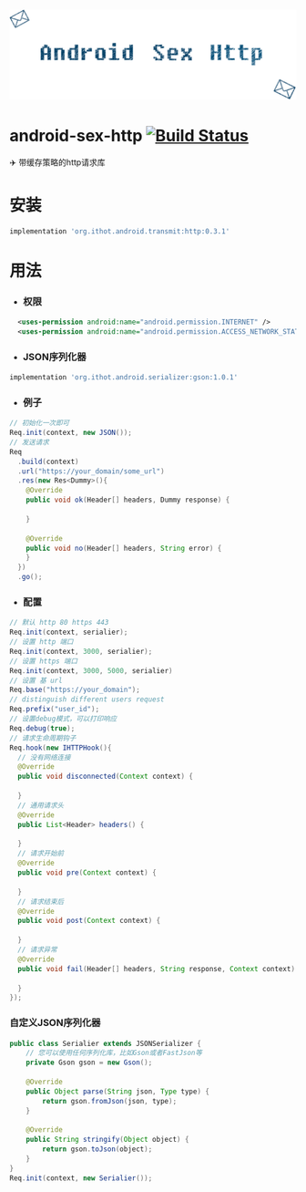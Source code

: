 # ![android-sex-http](static/icon.png)

# android-sex-http [![Build Status](https://travis-ci.org/dtboy1995/android-sex-http.svg?branch=master)](https://travis-ci.org/dtboy1995/android-sex-http)
:airplane: 带缓存策略的http请求库

# 安装
```gradle
implementation 'org.ithot.android.transmit:http:0.3.1'
```

# 用法
- ### 权限
```xml
  <uses-permission android:name="android.permission.INTERNET" />
  <uses-permission android:name="android.permission.ACCESS_NETWORK_STATE" />
```
- ### JSON序列化器
```gradle
implementation 'org.ithot.android.serializer:gson:1.0.1'
```
- ### 例子
```java
// 初始化一次即可
Req.init(context, new JSON());
// 发送请求
Req
  .build(context)
  .url("https://your_domain/some_url")
  .res(new Res<Dummy>(){
    @Override
    public void ok(Header[] headers, Dummy response) {

    }

    @Override
    public void no(Header[] headers, String error) {
    }
  })
  .go();
```
- ### 配置
```java
// 默认 http 80 https 443
Req.init(context, serialier);
// 设置 http 端口
Req.init(context, 3000, serialier);
// 设置 https 端口
Req.init(context, 3000, 5000, serialier)
// 设置 基 url
Req.base("https://your_domain");
// distinguish different users request
Req.prefix("user_id");
// 设置debug模式，可以打印响应
Req.debug(true);
// 请求生命周期钩子
Req.hook(new IHTTPHook(){
  // 没有网络连接
  @Override
  public void disconnected(Context context) {

  }
  // 通用请求头
  @Override
  public List<Header> headers() {

  }
  // 请求开始前
  @Override
  public void pre(Context context) {

  }
  // 请求结束后
  @Override
  public void post(Context context) {

  }
  // 请求异常
  @Override
  public void fail(Header[] headers, String response, Context context) {

  }
});
```

### 自定义JSON序列化器
```java
public class Serialier extends JSONSerializer {
    // 您可以使用任何序列化库，比如Gson或者FastJson等
    private Gson gson = new Gson();

    @Override
    public Object parse(String json, Type type) {
        return gson.fromJson(json, type);
    }

    @Override
    public String stringify(Object object) {
        return gson.toJson(object);
    }
}
Req.init(context, new Serialier());
```
